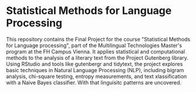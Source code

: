 # Statistical Methods for Language Processing
This repository contains the Final Project for the course "Statistical Methods for Language processing", part of the Multilingual Technologies Master's program at the FH Campus Vienna.
It applies statistical and computational methods to the analysis of a literary text from the Project Gutenberg library. Using RStudio and tools like gutenbergr and tidytext, the project explores basic techniques in Natural Language Processing (NLP), including bigram analysis, chi-square testing, entropy measurements, and text xlassification with a Naive Bayes classifier. With that linguisitc patterns are uncovered.

